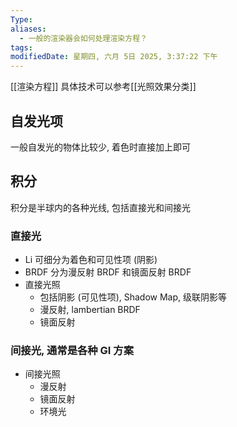 ```yaml
---
Type: 
aliases:
  - 一般的渲染器会如何处理渲染方程？
tags: 
modifiedDate: 星期四, 六月 5日 2025, 3:37:22 下午
---
```

[[渲染方程]]
具体技术可以参考[[光照效果分类]]

## 自发光项

一般自发光的物体比较少, 着色时直接加上即可

## 积分

积分是半球内的各种光线, 包括直接光和间接光

### 直接光

- Li 可细分为着色和可见性项 (阴影)
- BRDF 分为漫反射 BRDF 和镜面反射 BRDF
- 直接光照
    - 包括阴影 (可见性项), Shadow Map, 级联阴影等
    - 漫反射, lambertian BRDF
    - 镜面反射

### 间接光, 通常是各种 GI 方案

- 间接光照
    - 漫反射
    - 镜面反射
    - 环境光
